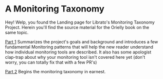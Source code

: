 # A Monitoring Taxonomy

Hey! Welp, you found the Landing page for Librato's Monitoring Taxonomy
Project. Herein you'll find the source material for the Orielly book on the
same topic. 

[Part 1](/Part1) Summarizes the project's goals and background and introduces a
few fundamental Monitoring patterns that will help the new reader understand
how individual monitoring tools are described. It also has some apologist
clap-trap about why your monitoring tool isn't covered here yet (don't worry,
you can totally fix that with a few PR's)

[Part 2](/Part2) Begins the monitoring taxonomy in earnest.
